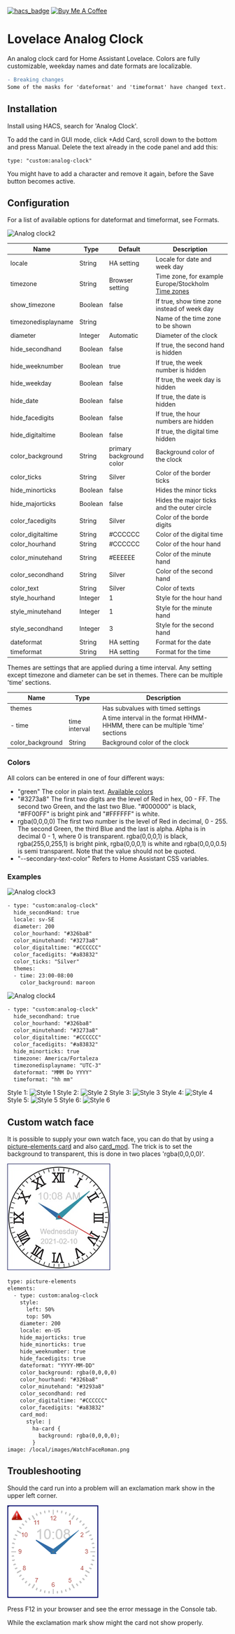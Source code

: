 [![hacs_badge](https://img.shields.io/badge/HACS-Default-orange.svg)](https://github.com/hacs/integration)
<a href="https://www.buymeacoffee.com/rudhan" target="_blank"><img src="https://cdn.buymeacoffee.com/buttons/default-orange.png" alt="Buy Me A Coffee" height="41" width="174"></a>
# Lovelace Analog Clock
An analog clock card for Home Assistant Lovelace. Colors are fully customizable, weekday names and date formats are localizable.

```diff
- Breaking changes
Some of the masks for 'dateformat' and 'timeformat' have changed text. Please see Formats for the new masks.
```

## Installation

Install using HACS, search for 'Analog Clock'.

To add the card in GUI mode, click +Add Card, scroll down to the bottom and press Manual. Delete the text already in the code panel and add this:
```
type: "custom:analog-clock"
```
You might have to add a character and remove it again, before the Save button becomes active.

## Configuration

For a list of available options for dateformat and timeformat, see Formats.

![Analog clock2](https://github.com/tomasrudh/analogclock/blob/main/Images/AnalogClock2.png?raw=true)

| Name | Type | Default | Description
| --- | --- | --- | --- |
| locale | String | HA setting | Locale for date and week day |
| timezone | String | Browser setting | Time zone, for example Europe/Stockholm [Time zones](https://timezonedb.com/time-zones)|
| show_timezone | Boolean | false | If true, show time zone instead of week day |
| timezonedisplayname | String | | Name of the time zone to be shown |
| diameter | Integer | Automatic | Diameter of the clock |
| hide_secondhand | Boolean | false | If true, the second hand is hidden |
| hide_weeknumber | Boolean | true | If true, the week number is hidden |
| hide_weekday | Boolean | false | If true, the week day is hidden |
| hide_date | Boolean | false | If true, the date is hidden |
| hide_facedigits | Boolean | false | If true, the hour numbers are hidden |
| hide_digitaltime | Boolean | false | If true, the digital time hidden |
| color_background | String | primary background color | Background color of the clock |
| color_ticks | String | Silver | Color of the border ticks |
| hide_minorticks | Boolean | false | Hides the minor ticks |
| hide_majorticks | Boolean | false | Hides the major ticks and the outer circle |
| color_facedigits | String | Silver | Color of the borde digits |
| color_digitaltime | String | #CCCCCC | Color of the digital time |
| color_hourhand | String | #CCCCCC | Color of the hour hand |
| color_minutehand | String | #EEEEEE | Color of the minute hand |
| color_secondhand | String | Silver | Color of the second hand |
| color_text | String | Silver | Color of texts |
| style_hourhand | Integer | 1 | Style for the hour hand |
| style_minutehand | Integer | 1 | Style for the minute hand |
| style_secondhand | Integer | 3 | Style for the second hand |
| dateformat | String | HA setting | Format for the date |
| timeformat | String | HA setting | Format for the time |

Themes are settings that are applied during a time interval. Any setting except timezone and diameter can be set in themes. There can be multiple 'time' sections.

| Name | Type | Description
| --- | --- | --- |
| themes | | Has subvalues with timed settings |
| - time | time interval | A time interval in the format HHMM-HHMM, there can be multiple 'time' sections
| color_background | String | Background color of the clock |

### Colors

All colors can be entered in one of four different ways:
- "green" The color in plain text. [Available colors](https://www.w3.org/TR/css-color-3/#svg-color)
- "#3273a8" The first two digits are the level of Red in hex, 00 - FF. The second two Green, and the last two Blue. "#000000" is black, "#FF00FF" is bright pink and "#FFFFFF" is white.
- rgba(0,0,0,0) The first two number is the level of Red in decimal, 0 - 255. The second Green, the third Blue and the last is alpha. Alpha is in decimal 0 - 1, where 0 is transparent. rgba(0,0,0,1) is black, rgba(255,0,255,1) is bright pink, rgba(0,0,0,1) is white and rgba(0,0,0,0.5) is semi transparent. Note that the value should not be quoted.
- "--secondary-text-color" Refers to Home Assistant CSS variables.

### Examples

![Analog clock3](https://github.com/tomasrudh/analogclock/blob/main/Images/AnalogClock3.png?raw=true)

```
- type: "custom:analog-clock"
  hide_secondHand: true
  locale: sv-SE
  diameter: 200
  color_hourhand: "#326ba8"
  color_minutehand: "#3273a8"
  color_digitaltime: "#CCCCCC"
  color_facedigits: "#a83832"
  color_ticks: "Silver"
  themes:
  - time: 23:00-08:00
    color_background: maroon
```
![Analog clock4](https://github.com/tomasrudh/analogclock/blob/main/Images/AnalogClock4.png?raw=true)
```
- type: "custom:analog-clock"
  hide_secondhand: true
  color_hourhand: "#326ba8"
  color_minutehand: "#3273a8"
  color_digitaltime: "#CCCCCC"
  color_facedigits: "#a83832"
  hide_minorticks: true
  timezone: America/Fortaleza
  timezonedisplayname: "UTC-3"
  dateformat: "MMM Do YYYY"
  timeformat: "hh mm"
```

Style 1:
![Style 1](https://github.com/tomasrudh/analogclock/blob/main/Images/Style-1.png?raw=true)
Style 2:
![Style 2](https://github.com/tomasrudh/analogclock/blob/main/Images/Style-2.png?raw=true)
Style 3:
![Style 3](https://github.com/tomasrudh/analogclock/blob/main/Images/Style-3.png?raw=true)
Style 4:
![Style 4](https://github.com/tomasrudh/analogclock/blob/main/Images/Style-4.png?raw=true)
Style 5:
![Style 5](https://github.com/tomasrudh/analogclock/blob/main/Images/Style-5.png?raw=true)
Style 6:
![Style 6](https://github.com/tomasrudh/analogclock/blob/main/Images/Style-6.png?raw=true)

## Custom watch face

It is possible to supply your own watch face, you can do that by using a [picture-elements card](https://www.home-assistant.io/dashboards/picture-elements/) and also [card_mod](https://github.com/thomasloven/lovelace-card-mod). The trick is to set the background to transparent, this is done in two places 'rgba(0,0,0,0)'.

![image](https://github.com/tomasrudh/analogclock/blob/main/Images/WatchFaceRoman.png?raw=true)

```
type: picture-elements
elements:
  - type: custom:analog-clock
    style:
      left: 50%
      top: 50%
    diameter: 200
    locale: en-US
    hide_majorticks: true
    hide_minorticks: true
    hide_weeknumber: true
    hide_facedigits: true
    dateformat: "YYYY-MM-DD"
    color_background: rgba(0,0,0,0)
    color_hourhand: "#326ba8"
    color_minutehand: "#3293a8"
    color_secondhand: red
    color_digitaltime: "#CCCCCC"
    color_facedigits: "#a83832"
    card_mod:
      style: |
        ha-card {
          background: rgba(0,0,0,0);
        }
image: /local/images/WatchFaceRoman.png
```

## Troubleshooting

Should the card run into a problem will an exclamation mark show in the upper left corner.

![image](https://github.com/tomasrudh/analogclock/blob/main/Images/Error.png?raw=true)

Press F12 in your browser and see the error message in the Console tab.

While the exclamation mark show might the card not show properly.
